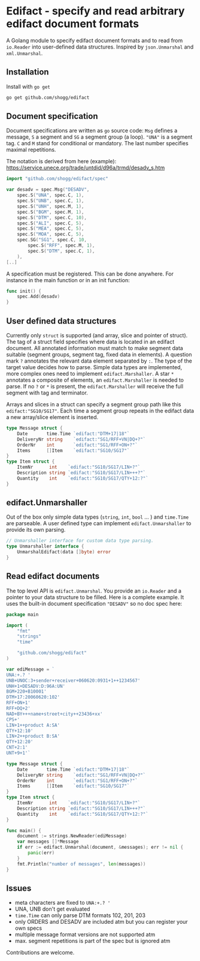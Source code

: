 # Edifact - specify and read arbitrary edifact document formats

A Golang module to specify edifact document formats and to read from `io.Reader` into user-defined data structures. Inspired by `json.Unmarshal` and  `xml.Unmarshal`.

## Installation
Install with `go get`
```bash
go get github.com/shogg/edifact
```
## Document specification
Document specifications are written as `go` source code: `Msg` defines a message, `S` a segment and `SG` a segment group (a loop). `"UNA"` is a segment tag. `C` and `M` stand for conditional or mandatory. The last number specifies maximal repetitions.

The notation is derived from here (example):
https://service.unece.org/trade/untdid/d96a/trmd/desadv_s.htm
```go
import "github.com/shogg/edifact/spec"

var desadv = spec.Msg("DESADV",
	spec.S("UNA", spec.C, 1),
	spec.S("UNB", spec.C, 1),
	spec.S("UNH", spec.M, 1),
	spec.S("BGM", spec.M, 1),
	spec.S("DTM", spec.C, 10),
	spec.S("ALI", spec.C, 5),
	spec.S("MEA", spec.C, 5),
	spec.S("MOA", spec.C, 5),
	spec.SG("SG1", spec.C, 10,
		spec.S("RFF", spec.M, 1),
		spec.S("DTM", spec.C, 1),
	),
[..]
```
A specification must be registered. This can be done anywhere. For instance in the main function or in an init function:
```go
func init() {
	spec.Add(desadv)
}
```
## User defined data structures
Currently only `struct` is supported (and array, slice and pointer of struct). The tag of a struct field specifies where data is located in an edifact document. All annotated information must match to make segment data suitable (segment groups, segment tag, fixed data in elements). A question mark `?` annotates the relevant data element separated by `:`. The type of the target value decides how to parse. Simple data types are implemented, more complex ones need to implement `edifact.Marshaller`. A star `*` annotates a composite of elements, an `edifact.Marshaller` is needed to parse. If no `?` or `*` is present, the `edifact.Marshaller` will receive the full segment with tag and terminator.

Arrays and slices in a struct can specify a segment group path like this `edifact:"SG10/SG17"`. Each time a segment group repeats in the edifact data a new array/slice element is inserted.
```go
type Message struct {
	Date       time.Time `edifact:"DTM+17|18"`
	DeliveryNr string    `edifact:"SG1/RFF+VN|DQ+?"`
	OrderNr    int       `edifact:"SG1/RFF+ON+?"`
	Items      []Item    `edifact:"SG10/SG17"`
}
type Item struct {
	ItemNr      int    `edifact:"SG10/SG17/LIN+?"`
	Description string `edifact:"SG10/SG17/LIN+++?"`
	Quantity    int    `edifact:"SG10/SG17/QTY+12:?"`
}
```
## edifact.Unmarshaller
Out of the box only simple data types (`string`, `int`, `bool` ... ) and `time.Time` are parseable. A user defined type can implement `edifact.Unmarshaller` to provide its own parsing.
```go
// Unmarshaller interface for custom data type parsing.
type Unmarshaller interface {
	UnmarshalEdifact(data []byte) error
}
```
## Read edifact documents
The top level API is `edifact.Unmarshal`. You provide an `io.Reader` and a pointer to your data structure to be filled. Here is a complete example. It uses the built-in document specification `"DESADV"` so no doc spec here:
```go
package main

import (
	"fmt"
	"strings"
	"time"

	"github.com/shogg/edifact"
)

var ediMessage = `
UNA:+.? '
UNB+UNOC:3+sender+receiver+060620:0931+1++1234567'
UNH+1+DESADV:D:96A:UN'
BGM+220+B10001'
DTM+17:20060620:102'
RFF+ON+1'
RFF+DQ+2'
NAD+BY+++name+street+city++23436+xx'
CPS+'
LIN+1++product A:SA'
QTY+12:10'
LIN+2++product B:SA'
QTY+12:20'
CNT+2:1'
UNT+9+1'`

type Message struct {
	Date       time.Time `edifact:"DTM+17|18"`
	DeliveryNr string    `edifact:"SG1/RFF+VN|DQ+?"`
	OrderNr    int       `edifact:"SG1/RFF+ON+?"`
	Items      []Item    `edifact:"SG10/SG17"`
}
type Item struct {
	ItemNr      int    `edifact:"SG10/SG17/LIN+?"`
	Description string `edifact:"SG10/SG17/LIN+++?"`
	Quantity    int    `edifact:"SG10/SG17/QTY+12:?"`
}

func main() {
	document := strings.NewReader(ediMessage)
	var messages []*Message
	if err := edifact.Unmarshal(document, &messages); err != nil {
		panic(err)
	}
	fmt.Println("number of messages", len(messages))
}
```
## Issues
* meta characters are fixed to `UNA:+.? '`
* UNA, UNB don't get evaluated
* `time.Time` can only parse DTM formats 102, 201, 203
* only ORDERS and DESADV are included atm but you can register your own specs
* multiple message format versions are not supported atm
* max. segment repetitions is part of the spec but is ignored atm

Contributions are welcome.
